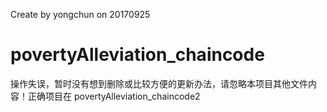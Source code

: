 Create by yongchun on 20170925
# povertyAlleviation_chaincode
操作失误，暂时没有想到删除或比较方便的更新办法，请忽略本项目其他文件内容！正确项目在 povertyAlleviation_chaincode2

